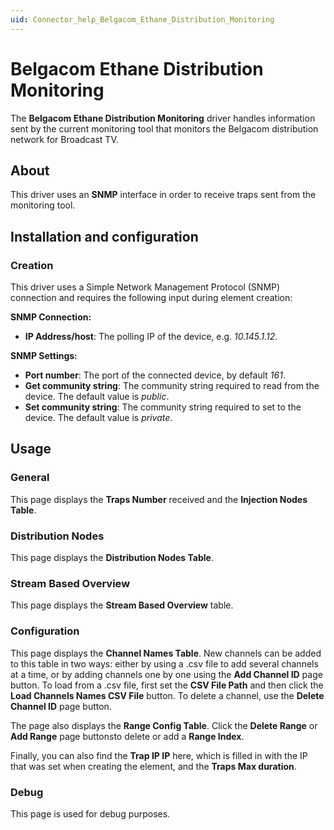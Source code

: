 ```yaml
---
uid: Connector_help_Belgacom_Ethane_Distribution_Monitoring
---
```


# Belgacom Ethane Distribution Monitoring

The **Belgacom Ethane Distribution Monitoring** driver handles information sent by the current monitoring tool that monitors the Belgacom distribution network for Broadcast TV.

## About

This driver uses an **SNMP** interface in order to receive traps sent from the monitoring tool.

## Installation and configuration

### Creation

This driver uses a Simple Network Management Protocol (SNMP) connection and requires the following input during element creation:

**SNMP Connection:**

- **IP Address/host**: The polling IP of the device, e.g. *10.145.1.12*.

**SNMP Settings:**

- **Port number**: The port of the connected device, by default *161*.
- **Get community string**: The community string required to read from the device. The default value is *public*.
- **Set community string**: The community string required to set to the device. The default value is *private*.

## Usage

### General

This page displays the **Traps Number** received and the **Injection Nodes Table**.

### Distribution Nodes

This page displays the **Distribution Nodes Table**.

### Stream Based Overview

This page displays the **Stream Based Overview** table.

### Configuration

This page displays the **Channel Names Table**. New channels can be added to this table in two ways: either by using a .csv file to add several channels at a time, or by adding channels one by one using the **Add Channel ID** page button. To load from a .csv file, first set the **CSV File Path** and then click the **Load Channels Names CSV File** button. To delete a channel, use the **Delete Channel ID** page button.

The page also displays the **Range Config Table**. Click the **Delete Range** or **Add Range** page buttonsto delete or add a **Range Index**.

Finally, you can also find the **Trap IP IP** here, which is filled in with the IP that was set when creating the element, and the **Traps Max duration**.

### Debug

This page is used for debug purposes.

